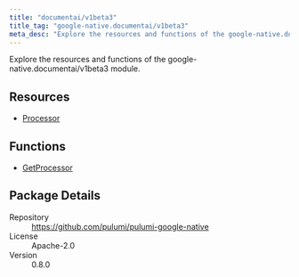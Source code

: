 ```yaml
---
title: "documentai/v1beta3"
title_tag: "google-native.documentai/v1beta3"
meta_desc: "Explore the resources and functions of the google-native.documentai/v1beta3 module."
---
```


<!-- WARNING: this file was generated by Pulumi Docs Generator. -->
<!-- Do not edit by hand unless you're certain you know what you are doing! -->

Explore the resources and functions of the google-native.documentai/v1beta3 module.

<h2 id="resources">Resources</h2>
<ul class="api">
    <li><a href="processor" title="Processor"><span class="symbol resource"></span>Processor</a></li>
</ul>

<h2 id="functions">Functions</h2>
<ul class="api">
    <li><a href="getprocessor" title="GetProcessor"><span class="symbol function"></span>GetProcessor</a></li>
</ul>

<h2 id="package-details">Package Details</h2>
<dl class="package-details">
	<dt>Repository</dt>
	<dd><a href="https://github.com/pulumi/pulumi-google-native">https://github.com/pulumi/pulumi-google-native</a></dd>
	<dt>License</dt>
	<dd>Apache-2.0</dd>
	<dt>Version</dt>
	<dd>0.8.0</dd>
</dl>

